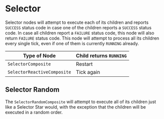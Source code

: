 # Selector
Selector nodes will attempt to execute each of its children and reports `SUCCESS` status code in case one of the children reports a `SUCCESS` status code. In case all children report a `FAILURE` status code, this node will also return `FAILURE` status code. This node will attempt to process all its children every single tick, even if one of them is currently `RUNNING` already.

Type of Node | Child returns `RUNNING`
-- | --
`SelectorComposite` | Restart
`SelectorReactiveComposite` | Tick again

## Selector Random
The `SelectorRandomComposite` will attempt to execute all of its children just like a Selector Star would, with the exception that the children will be executed in a random order.
